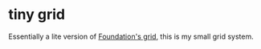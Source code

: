 # tiny grid

Essentially a lite version of [Foundation's grid](http://foundation.zurb.com/sites/docs/v/5.5.3/components/grid.html), this is my small grid system.

